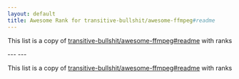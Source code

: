 ```yaml
---
layout: default
title: Awesome Rank for transitive-bullshit/awesome-ffmpeg#readme
---
```


<p align="center">
	This list is a copy of <a href="https://github.com/transitive-bullshit/awesome-ffmpeg#readme">transitive-bullshit/awesome-ffmpeg#readme</a> with ranks
</p>
---
---
<p align="center">
	This list is a copy of <a href="https://github.com/transitive-bullshit/awesome-ffmpeg#readme">transitive-bullshit/awesome-ffmpeg#readme</a> with ranks
</p>
